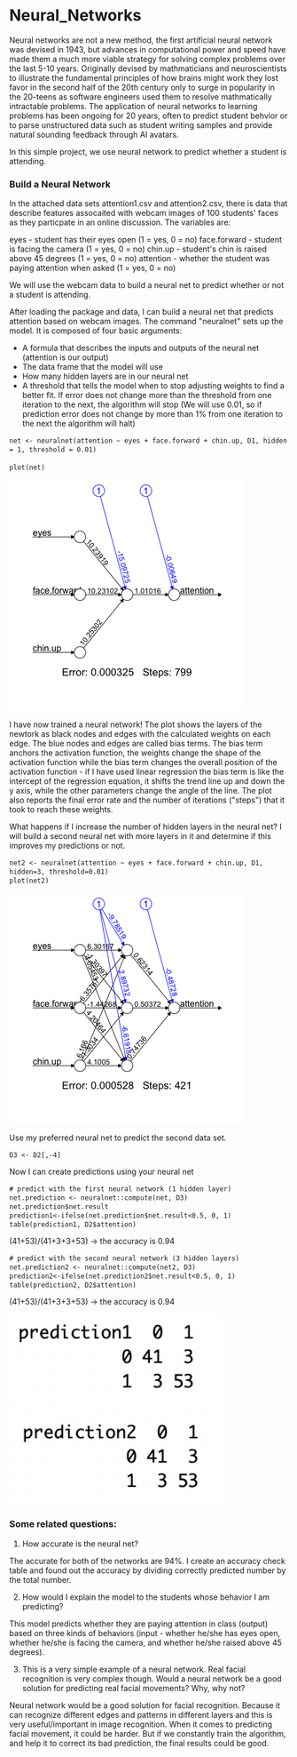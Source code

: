 # Neural_Networks

Neural networks are not a new method, the first artificial neural network was devised in 1943, but advances in computational power and speed have made them a much more viable strategy for solving complex problems over the last 5-10 years. Originally devised by mathmaticians and neuroscientists to illustrate the fundamental principles of how brains might work they lost favor in the second half of the 20th century only to surge in popularity in the 20-teens as software engineers used them to resolve mathmatically intractable problems. The application of neural networks to learning problems has been ongoing for 20 years, often to predict student behvior or to parse unstructured data such as student writing samples and provide natural sounding feedback through AI avatars.

In this simple project, we use neural network to predict whether a student is attending.

### Build a Neural Network

In the attached data sets attention1.csv and attention2.csv, there is data that describe features assocaited with webcam images of 100 students' faces as they particpate in an online discussion. The variables are:

eyes - student has their eyes open (1 = yes, 0 = no)
face.forward - student is facing the camera (1 = yes, 0 = no)
chin.up - student's chin is raised above 45 degrees (1 = yes, 0 = no)
attention - whether the student was paying attention when asked (1 = yes, 0 = no)

We will use the webcam data to build a neural net to predict whether or not a student is attending.

After loading the package and data, I can build a neural net that predicts attention based on webcam images. The command "neuralnet" sets up the model. It is composed of four basic arguments:

- A formula that describes the inputs and outputs of the neural net (attention is our output)
- The data frame that the model will use
- How many hidden layers are in our neural net
- A threshold that tells the model when to stop adjusting weights to find a better fit. If error does not change more than the threshold from one iteration to the next, the algorithm will stop (We will use 0.01, so if prediction error does not change by more than 1% from one iteration to the next the algorithm will halt)

```{r}
net <- neuralnet(attention ~ eyes + face.forward + chin.up, D1, hidden = 1, threshold = 0.01)

plot(net)
```

![net1](https://github.com/ab4499/Neural_Networks/blob/master/graphs/net1.png "github")


I have now trained a neural network! The plot shows the layers of the newtork as black nodes and edges with the calculated weights on each edge. The blue nodes and edges are called bias terms. The bias term anchors the activation function, the weights change the shape of the activation function while the bias term changes the overall position of the activation function - if I have used linear regression the bias term is like the intercept of the regression equation, it shifts the trend line up and down the y axis, while the other parameters change the angle of the line. The plot also reports the final error rate and the number of iterations ("steps") that it took to reach these weights.

What happens if I increase the number of hidden layers in the neural net? I will build a second neural net with more layers in it and determine if this improves my predictions or not. 

```{r}
net2 <- neuralnet(attention ~ eyes + face.forward + chin.up, D1, hidden=3, threshold=0.01)
plot(net2)
```

![net2](https://github.com/ab4499/Neural_Networks/blob/master/graphs/net2.png "github")


Use my preferred neural net to predict the second data set.

```{r}
D3 <- D2[,-4]
```

Now I can create predictions using your neural net
```{r}
# predict with the first neural network (1 hidden layer)
net.prediction <- neuralnet::compute(net, D3)
net.prediction$net.result
prediction1<-ifelse(net.prediction$net.result<0.5, 0, 1)
table(prediction1, D2$attention)
```

(41+53)/(41+3+3+53) -> the accuracy is 0.94

```{r}
# predict with the second neural network (3 hidden layers)
net.prediction2 <- neuralnet::compute(net2, D3)
prediction2<-ifelse(net.prediction2$net.result<0.5, 0, 1)
table(prediction2, D2$attention)
```
(41+53)/(41+3+3+53) -> the accuracy is 0.94

![predict_table](https://github.com/ab4499/Neural_Networks/blob/master/graphs/predict%20table.png "github")

### Some related questions:

1. How accurate is the neural net? 

The accurate for both of the networks are 94%. I create an accuracy check table and found out the accuracy by dividing correctly predicted number by the total number. 

2. How would I explain the model to the students whose behavior I am predicting? 

This model predicts whether they are paying attention in class (output) based on three kinds of behaviors (input - whether he/she has eyes open, whether he/she is facing the camera, and whether he/she raised above 45 degrees). 

3. This is a very simple example of a neural network. Real facial recognition is very complex though. Would a neural network be a good solution for predicting real facial movements? Why, why not? 

Neural network would be a good solution for facial recognition. Because it can recognize different edges and patterns in different layers and this is very useful/important in image recognition. When it comes to predicting facial movement, it could be harder. But if we constantly train the algorithm, and help it to correct its bad prediction, the final results could be good. 

